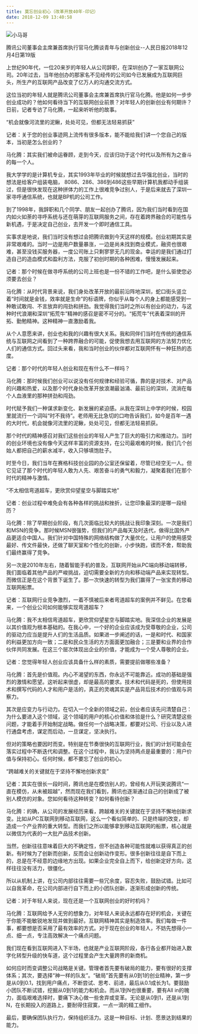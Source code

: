 ```yaml
---
title: 莫忘创业初心（改革开放40年·印记）
date: 2018-12-09 13:40:58
---
```

![小马哥](https://blog-staryu-cn.oss-cn-shanghai.aliyuncs.com/%E9%A9%AC%E5%8C%96%E8%85%BE-20181209.jpg)

<!-- truncate -->

腾讯公司董事会主席兼首席执行官马化腾谈青年与创新创业--人民日报2018年12月4日第19版

上世纪90年代，一位20来岁的年轻人从公司辞职，在深圳创办了一家互联网公司。20年过去，当年他创办的那家名不见经传的公司如今已发展成为互联网巨头，所生产的互联网产品改变了亿万人的沟通交流方式。

这位当初的年轻人就是腾讯公司董事会主席兼首席执行官马化腾。他是如何一步步创业成功的？他如何看待当下的互联网创业前景？对年轻人的创新创业有何期许？日前，记者专访了马化腾，一起来听听他的故事。

“机会就像河流里的泥鳅，处处可见，但都无法轻易抓获”

记者：关于您的创业事迹网上流传有很多版本，能不能给我们讲一个您自己的版本，当初是怎么创业的？

马化腾：其实我们被命运眷顾，走到今天，应该归功于这个时代以及所有为之奋斗的每一个人。

我大学学的是计算机专业，其实1993年毕业的时候就想过去华强北创业，当时的想法是给客户组装电脑， 8086、286、386到486这些早期计算机我都动手组装过，但是很快发现在这种拼体力的工作上很难竞争过别人，于是后来就去了深圳一家寻呼通信系统，也就是BP机的公司工作。

到了1998年，我辞职和几个同学、朋友一起创办了腾讯，因为我们当时看到在国内如火如荼的寻呼系统与还在萌芽的互联网服务之间，存在着跨界融合的可能性与新机遇，于是决定自己创业，去开发一个即时通信工具。

实事求是地说，我们当时没有想过会把腾讯做到今天这样的规模。创业初期其实是非常艰难的。当时一边是用户数量暴涨，一边是尚未找到商业模式，融资也很艰难，甚至没钱买服务器，一度公司账上只剩寥寥无几的现金。幸运的是我们通过打造自己的造血模式和盈利方法，克服了初创时期的各种困难，慢慢发展起来。

记者：那个时候在做寻呼系统的公司上班也是一份不错的工作吧，是什么驱使您必须要去创业？

马化腾：从时代背景来说，我们身处改革开放的最前沿阵地深圳，蛇口街头竖立着“时间就是金钱，效率就是生命”的标语牌，你似乎从每个人的身上都能感受到一种敢试敢闯、不言放弃的闯劲和拼劲。我觉得我们当时之所以有创业的动力，与这种时代浪潮和深圳“拓荒牛”精神的感召是密不可分的。“拓荒牛”代表着深圳的开拓、勤勉精神。这种精神一直激励着我。

从个人意愿来讲，创业也和我的兴趣有很大关系。我和同伴们当时在传统的通信系统与互联网之间看到了一种跨界融合的可能，促使我想去用互联网的方法努力优化人们的通信方式。回过头来看，我和当时创业的伙伴都对互联网怀有一种狂热的态度。

记者：那个时代的年轻人创业和现在有什么不一样吗？

马化腾：那时候我们创业可以说没有任何规律和经验可循，靠的是对技术、对产品的兴趣和热爱，以及那个时代身处改革开放浪潮最汹涌、最前沿的深圳，流淌在每个人血液里的那种拼劲和闯劲。

时代赋予我们一种谋求新变化、新发展的紧迫感。从我在深圳上中学的时候，校园里就流行一个词叫“时不我待”。老师用无比急切的口吻告诉我们，如今是百年一遇的大时代，机会就像河流里的泥鳅，处处可见，但都无法轻易抓获。

那个时代的精神感召对我们这些创业的年轻人产生了巨大的吸引力和推动力。当时的创业环境也没有像今天这样丰富的资源支持，在公司最艰难的时候，我们几个创始人都把自己的薪水减半，收入只够填饱肚子。

时至今日，我们当年在赛格科技创业园的办公室还保留着，尽管已经空无一人。但它见证了那个时代的年轻人敢为人先、艰苦奋斗的勇气和毅力，凝聚着我们在那个时代的精神与激情。

“不太相信弯道超车，更欣赏仰望星空与脚踏实地”

记者：创业过程中难免会有各种各样的挑战和挫折，让您印象最深的是哪一段经历？

马化腾：除了早期创业阶段，有几次面临比较大的挑战让我印象深刻。一次是我们和MSN的竞争。那时候MSN很强势，但我们的产品每天及时迭代，做得比国外产品更适合中国人。我们针对中国特殊的网络结构做了大量优化，让用户的使用感受最好、传文件最快，还做了聊天室和个性化的创新，小步快跑，锲而不舍，帮助我们最终赢得了竞争。

另一次是2010年左右，随着智能手机的普及，互联网开始从PC端向移动端转移，我们面临着其他产品的严峻挑战，迫切需要全新的方向和移动端产品来实现转型。而微信正是在这个背景下诞生了。那一次快速的转型为我们赢得了一张宝贵的移动互联网船票。

记者：互联网行业竞争激烈，一着不慎被后来者弯道超车的案例并不鲜见。在您看来，一个创业公司如何能够实现弯道超车？

马化腾：我不太相信弯道超车，更欣赏仰望星空与脚踏实地。我深信企业的发展是以其价值观为根本基础的。在我心中，一个好的企业应该成为受尊敬的企业，公司的驱动力应当是提升人们的生活品质。如果进一步阐述的话，一是和时代、和国家的利益更加方向一致；二是和民众生活的方方面面更加融合；三是要和业界的合作伙伴共同发展。在这三个层次体现出企业的价值，才能成为一个受人尊敬的企业。

记者：您觉得年轻人创业应该具备什么样的素质，需要提前做哪些准备？

马化腾：首先是价值观。内心不渴望的东西，你永远不可能靠近。成功的基础是强烈的激情和愿望。这听起来很虚，却是最高的要求。技术和代码是死的，但使用技术和撰写代码的人才和用户是活的，真正的灵魂其实是产品背后技术的价值观与洞察力。

其次是应变力与行动力。在切入一个全新的领域之前，创业者应该先问清楚自己：为什么要进入这个领域，这个领域的用户的核心价值和体验是什么？研究清楚这些问题，才能着手开始制定战略。做任何一个战略决策，都要对公司、行业以及人进行通盘考虑，谋定而后动，一旦谋定，坚决执行。

但对的策略也要因时而变。特别是在节奏很快的互联网行业，我们的计划可能会在落实过程中不断迭代和调整。在这个过程中，我认为坚持两点是最重要的：用户价值与保持初心。任何时候，都不要忘了创业的初心。

“跨越难关的关键就在于坚持不懈地创新求变”

记者：其实在很长一段时间，腾讯也是在模仿别人的，曾经有人开玩笑说腾讯“一直在模仿，从未被超越”，然而现在我们看到，腾讯也逐渐通过自己的创新成了被别人模仿的对象。您如何看待这种转变？如何看待创新？

马化腾：的确，从公司的发展经历来看，跨越难关的关键就在于坚持不懈地创新求变。比如从PC互联网到移动互联网，这么一个看似简单的、只是终端的改变，却造成一个产业界的重大转型。而我们之所以能够拿到移动互联网的船票，核心就是以微信为代表的一大批产品技术创新。

当然，创新往往意味着巨大的不确定性，但不创造各种可能性就难以获得真正的创新。有时候为了创新而创新，反而会让创新动作变形。很多创新往往是自下而上的，总是在不经意的边缘地方出现。如果企业完全自上而下，给创新定好方向，这样往往没有活力，很僵化。

所以从机制上讲，在公司内部往往需要一些冗余度，容忍失败，鼓励试错。比如可以自我革命，在公司内部进行自下而上的小团队创新，逐渐形成创新的传统。

记者：对于年轻人来说，现在还是一个互联网创业的好时机吗？

马化腾：互联网给予人无穷的想象力，对年轻人来说永远都存在好的机会，关键在于你能不能敏锐地发现并做到最好。互联网精神其实是制造效率。我们每做一件事，都要想是否采用了最有效率的方式。对于现在创业的年轻人，不妨先想得小一点、细一点，专注高效解决一个痛点问题。

我们现在看到互联网进入下半场，也就是产业互联网阶段，各行各业都开始进入数字化转型升级的快车道，这个过程里会产生大量跨界的新商机。

如何应时而变调整公司战略是关键。管理者首先要有破局的能力，要有很好的支撑体系；其次，要选择“神一样的队友”。“破局”首先要有从0到1的创业精神，第一步是从0到0.1，找到用户痛点，不断尝试、思考、前进，最后从0.1成长为1。要鼓励小团队不断试错，挖掘从0到1的能力和机会。而从1到N也很重要，要有All in的魄力，面临艰难选择时，要痛下决心做一些舍弃或变革。无论是从0到1，还是从1到N，在长期投入的道路上，要耐得住寂寞，一点一滴的精工细作。

最后，要确保团队执行力，保持组织活力。这是一种目标、计划、愿景达到结果的能力。

